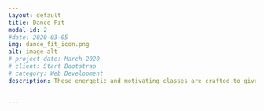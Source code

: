 ```yaml
---
layout: default
title: Dance Fit
modal-id: 2
#date: 2020-03-05
img: dance_fit_icon.png
alt: image-alt
# project-date: March 2020
# client: Start Bootstrap
# category: Web Development
description: These energetic and motivating classes are crafted to give you a fun and joyful way to exercise that improves your overall fitness as well as your mental and physical health. With easy to follow movements, and guidance from a qualified and experienced teacher, you will be moving away to tunes and grooves that your body cannot resist! We visit different dance themes over the weeks, from 1980's to Salsa! <br/> No previous experience of dance is necessary.<br><br/> Location - CURRENTLY OUTSIDE <br/> Basketball court at Balkstraat 31, Utrecht <br/>Time - 10:30-11:30 <br/> Upcoming Dates - 08-07, 14-07, 21-07. <br/>


---
```

